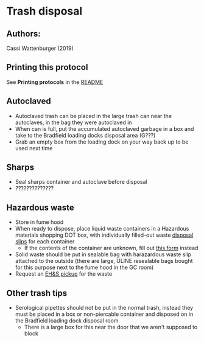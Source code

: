 Trash disposal
=================

## Authors:
Cassi Wattenburger (2019)

## Printing this protocol

See **Printing protocols** in the [README](../README.md#printing-protocols-conversion-of-protocols-to-pdf)


## Autoclaved

* Autoclaved trash can be placed in the large trash can near the autoclaves, in the bag they were autoclaved in
* When can is full, put the accumulated autoclaved garbage in a box and take to the Bradfield loading docks disposal area (G???)
* Grab an empty box from the loading dock on your way back up to be used next time

## Sharps

* Seal sharps container and autoclave before disposal
* ??????????????

## Hazardous waste

* Store in fume hood
* When ready to dispose, place liquid waste containers in a Hazardous materials shopping DOT box, with individually filled-out waste [disposal slips](https://sp.ehs.cornell.edu/lab-research-safety/waste/chemical-waste/Documents/2018_HazWasteTipSheet.pdf) for each container
  * If the contents of the container are unknown, fill out [this form](https://sp.ehs.cornell.edu/lab-research-safety/waste/chemical-waste/Documents/HW_Unknown_Chemical_Waste_Form.pdf) instead
* Solid waste should be put in sealable bag with harazardous waste slip attached to the outside (there are large, ULINE resealable bags bought for this purpose next to the fume hood in the GC room)
* Request an [EH&S pickup](https://sp.ehs.cornell.edu/lab-research-safety/waste/waste-pickups/Pages/default.aspx) for the waste

## Other trash tips

* Serological pipettes should not be put in the normal trash, instead they must be placed in a box or non-piercable container and disposed on in the Bradfield loading dock disposal room
  * There is a large box for this near the door that we aren't supposed to block
